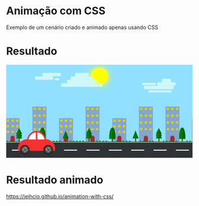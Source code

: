 # Animação com CSS
Exemplo de um cenário criado e animado apenas usando CSS

# Resultado
![](https://raw.githubusercontent.com/jeihcio/animation-with-css/master/resultado.png)

# Resultado animado
https://jeihcio.github.io/animation-with-css/
